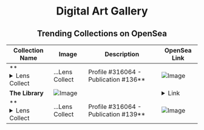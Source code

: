 <div align="center">

# Digital Art Gallery

## Trending Collections on OpenSea

| Collection Name                       | Image                                                                                     | Description                       | OpenSea Link                                                                                          |
|---------------------------------------|-------------------------------------------------------------------------------------------|-----------------------------------|--------------------------------------------------------------------------------------------------------|
| **<details><summary>Lens Collect | ...</summary>Lens Collect | Profile #316064 - Publication #136</details>** | ![Image](https://i.seadn.io/s/raw/files/902cc8f7f5f0623486d7f472a6b64a47.jpg?w=500&auto=format?w=200&auto=format) |  | <details><summary>Link</summary>[Lens Collect | Profile #316064 - Publication #136](https://opensea.io/collection/lens-collect-profile-316064-publication-136)</details> |
| **The Library** | ![Image](https://i.seadn.io/s/raw/files/0e2303cb7f5c5cbaec1d3e971e880f04.jpg?w=500&auto=format?w=200&auto=format) |  | <details><summary>Link</summary>[The Library](https://opensea.io/collection/the-library-4)</details> |
| **<details><summary>Lens Collect | ...</summary>Lens Collect | Profile #316064 - Publication #139</details>** | ![Image](https://i.seadn.io/s/raw/files/7f0b4e4338a19c77312cc74e68bea94a.jpg?w=500&auto=format?w=200&auto=format) |  | <details><summary>Link</summary>[Lens Collect | Profile #316064 - Publication #139](https://opensea.io/collection/lens-collect-profile-316064-publication-139)</details> |

</div>